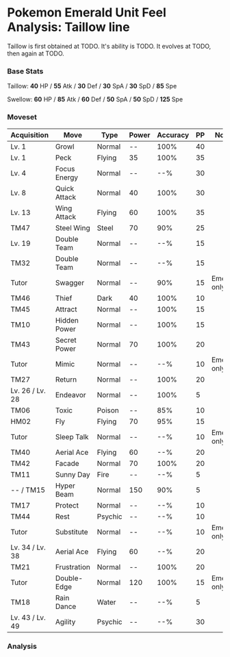 # Pokemon Emerald Unit Feel Analysis: Taillow line

Taillow is first obtained at TODO. It's ability is TODO. It evolves at TODO, then again at TODO.

### Base Stats

Taillow: **40** HP / **55** Atk / **30** Def / **30** SpA / **30** SpD / **85** Spe

Swellow: **60** HP / **85** Atk / **60** Def / **50** SpA / **50** SpD / **125** Spe

### Moveset

|Acquisition    |Move        |Type   |Power|Accuracy|PP |Notes                    |
|---            |---         |---    |---  |---     |---|---                      |
|Lv. 1          |Growl       |Normal |--   |100%    |40 |                         |
|Lv. 1          |Peck        |Flying |35   |100%    |35 |                         |
|Lv. 4          |Focus Energy|Normal |--   |--%     |30 |                         |
|Lv. 8          |Quick Attack|Normal |40   |100%    |30 |                         |
|Lv. 13         |Wing Attack |Flying |60   |100%    |35 |                         |
|TM47           |Steel Wing  |Steel  |70   |90%     |25 |                         |
|Lv. 19         |Double Team |Normal |--   |--%     |15 |                         |
|TM32           |Double Team |Normal |--   |--%     |15 |                         |
|Tutor          |Swagger     |Normal |--   |90%     |15 |Emerald only             |
|TM46           |Thief       |Dark   |40   |100%    |10 |                         |
|TM45           |Attract     |Normal |--   |100%    |15 |                         |
|TM10           |Hidden Power|Normal |--   |100%    |15 |                         |
|TM43           |Secret Power|Normal |70   |100%    |20 |                         |
|Tutor          |Mimic       |Normal |--   |--%     |10 |Emerald only             |
|TM27           |Return      |Normal |--   |100%    |20 |                         |
|Lv. 26 / Lv. 28|Endeavor    |Normal |--   |100%    |5  |                         |
|TM06           |Toxic       |Poison |--   |85%     |10 |                         |
|HM02           |Fly         |Flying |70   |95%     |15 |                         |
|Tutor          |Sleep Talk  |Normal |--   |--%     |10 |Emerald only             |
|TM40           |Aerial Ace  |Flying |60   |--%     |20 |                         |
|TM42           |Facade      |Normal |70   |100%    |20 |                         |
|TM11           |Sunny Day   |Fire   |--   |--%     |5  |                         |
|-- / TM15      |Hyper Beam  |Normal |150  |90%     |5  |                         |
|TM17           |Protect     |Normal |--   |--%     |10 |                         |
|TM44           |Rest        |Psychic|--   |--%     |10 |                         |
|Tutor          |Substitute  |Normal |--   |--%     |10 |Emerald only             |
|Lv. 34 / Lv. 38|Aerial Ace  |Flying |60   |--%     |20 |                         |
|TM21           |Frustration |Normal |--   |100%    |20 |                         |
|Tutor          |Double-Edge |Normal |120  |100%    |15 |Emerald only             |
|TM18           |Rain Dance  |Water  |--   |--%     |5  |                         |
|Lv. 43 / Lv. 49|Agility     |Psychic|--   |--%     |30 |                         |

### Analysis